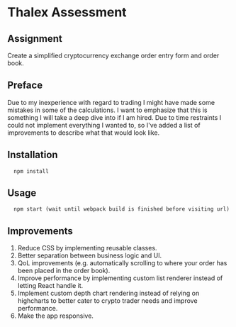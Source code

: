 # Thalex Assessment

## Assignment

Create a simplified cryptocurrency exchange order entry form and order book.

## Preface

Due to my inexperience with regard to trading I might have made some mistakes in some of the calculations.
I want to emphasize that this is something I will take a deep dive into if I am hired. Due to time restraints I could not implement everything I wanted to, so I've added a list of improvements to describe what that would look like.

## Installation

```shell
  npm install
```

## Usage

```shell
  npm start (wait until webpack build is finished before visiting url)
```

## Improvements

1. Reduce CSS by implementing reusable classes.
2. Better separation between business logic and UI.
3. QoL improvements (e.g. automatically scrolling to where your order has been placed in the order book).
4. Improve performance by implementing custom list renderer instead of letting React handle it.
5. Implement custom depth chart rendering instead of relying on highcharts to better cater to crypto trader needs and improve performance.
6. Make the app responsive.
